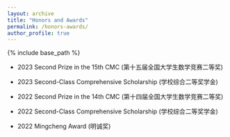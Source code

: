 ```yaml
---
layout: archive
title: "Honors and Awards"
permalink: /honors-awards/
author_profile: true
---
```


{% include base_path %}

- 2023  Second Prize in the 15th CMC (第十五届全国大学生数学竞赛二等奖)
    
- 2023  Second-Class Comprehensive Scholarship (学校综合二等奖学金)

- 2022  Second Prize in the 14th CMC (第十四届全国大学生数学竞赛二等奖)

- 2022  Second-Class Comprehensive Scholarship (学校综合二等奖学金)

- 2022  Mingcheng Award (明诚奖)
